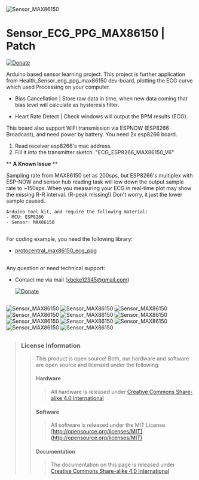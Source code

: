 ![*Sensor_MAX86150*](https://github.com/Mic-Tsai/Sensor_ECG_PPG_MAX86150_Patch/blob/main/res/Sensor_ECG_PPG_MAX86150_Patch-1.png)
# Sensor_ECG_PPG_MAX86150 | Patch

[![Donate](https://img.shields.io/badge/paypal-donate-yellow.svg)](https://paypal.me/mictsai?locale.x=zh_TW)

Arduino based sensor learning project. This project is further application from Health_Sensor_ecg_ppg_max86150 dev-board, plotting the ECG curve which used Processing on your computer.

 - Bias Cancellation | Store raw data in time, when new data coming that bias level will calculate as hysteresis filter.

 - Heart Rate Detect | Check windows will output the BPM results (ECG).


This board also support WiFi transmission via ESPNOW (ESP8266 Broadcast), and need power by battery. You need 2x esp8266 board.

1) Read receiver esp8266's mac address.
2) Fill it into the transmitter sketch. "ECG_ESP8266_MAX86150_V6"


** **A Known Issue** **

Sampling rate from MAX86150 set as 200sps, but ESP8266's multiplex with ESP-NOW and sensor hub reading task will low down the output sample rate to ~150sps. When you measuring your ECG in real-time plot may show the missing R-R interval. (R-peak missing!) Don't worry, it just the lower sample  caused.


```
Arduino tool kit, and require the following material:
- MCU: ESP8266 
- Sensor: MAX86150
```
##

For coding example, you need the following library:

* [protocentral_max86150_ecg_ppg](https://github.com/Protocentral/protocentral_max86150_ecg_ppg)

## 

Any question or need technical support:

* Contact me via mail (xbcke12345@gmail.com)

   [![Donate](https://img.shields.io/badge/paypal-donate-yellow.svg)](https://paypal.me/mictsai?locale.x=zh_TW)


## 
![*Sensor_MAX86150*](https://github.com/Mic-Tsai/Sensor_ECG_PPG_MAX86150_Patch/blob/main/res/Sensor_ECG_PPG_MAX86150_Patch-2.png)
![*Sensor_MAX86150*](https://github.com/Mic-Tsai/Sensor_ECG_PPG_MAX86150_Patch/blob/main/res/Sensor_ECG_PPG_MAX86150_Patch-3.png)
![*Sensor_MAX86150*](https://github.com/Mic-Tsai/Sensor_ECG_PPG_MAX86150_Patch/blob/main/res/Sensor_ECG_PPG_MAX86150_Patch-4.png)
![*Sensor_MAX86150*](https://github.com/Mic-Tsai/Sensor_ECG_PPG_MAX86150_Patch/blob/main/res/Sensor_ECG_PPG_MAX86150_Patch-5.png)
![*Sensor_MAX86150*](https://github.com/Mic-Tsai/Sensor_ECG_PPG_MAX86150_Patch/blob/main/res/Sensor_ECG_PPG_MAX86150_Patch-6.png)
![*Sensor_MAX86150*](https://github.com/Mic-Tsai/Sensor_ECG_PPG_MAX86150_Patch/blob/main/res/Sensor_ECG_PPG_MAX86150_Patch-7.png)
![*Sensor_MAX86150*](https://github.com/Mic-Tsai/Sensor_ECG_PPG_MAX86150_Patch/blob/main/res/Sensor_ECG_PPG_MAX86150_Patch-8.png)
![*Sensor_MAX86150*](https://github.com/Mic-Tsai/Sensor_ECG_PPG_MAX86150_Patch/blob/main/res/Sensor_ECG_PPG_MAX86150_Patch-9.png)
![*Sensor_MAX86150*](https://github.com/Mic-Tsai/Sensor_ECG_PPG_MAX86150_Patch/blob/main/res/Sensor_ECG_PPG_MAX86150_Patch-10.png)
![*Sensor_MAX86150*](https://github.com/Mic-Tsai/Sensor_ECG_PPG_MAX86150_Patch/blob/main/res/Sensor_ECG_PPG_MAX86150_Patch-11.png)
![*Sensor_MAX86150*](https://github.com/Mic-Tsai/Sensor_ECG_PPG_MAX86150_Patch/blob/main/res/Sensor_ECG_PPG_MAX86150_Patch-12.png)
## 


>### License Information
>>This product is open source! Both, our hardware and software are open source and licensed under the following:
>>#### Hardware
>>>All hardware is released under [Creative Commons Share-alike 4.0 International](http://creativecommons.org/licenses/by-sa/4.0/)
>>#### Software 
>>>All software is released under the MIT License [http://opensource.org/licenses/MIT](http://opensource.org/licenses/MIT)
>>#### Documentation
>>>The documentation on this page is released under [Creative Commons Share-alike 4.0 International](http://creativecommons.org/licenses/by-sa/4.0/)
